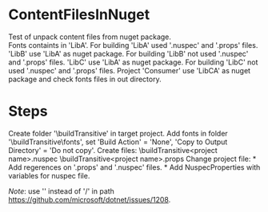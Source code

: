# ContentFilesInNuget
Test of unpack content files from nuget package.  
Fonts containts in 'LibA'. For building 'LibA' used '.nuspec' and '.props' files. 'LibB' use 'LibA' as nuget package. For building 'LibB' not used '.nuspec' and '.props' files. 'LibC' use 'LibA' as nuget package. For building 'LibC' not used '.nuspec' and '.props' files. Project 'Consumer' use 'LibCA' as nuget package and check fonts files in out directory.

# Steps
Create folder '\buildTransitive' in target project.
Add fonts in folder '\buildTransitive\fonts\', set 'Build Action' = 'None', 'Copy to Output Directory' = 'Do not copy'.
Create files:
	\buildTransitive\<project name>.nuspec
	\buildTransitive\<project name>.props
Change project file:
	* Add regerences on '.props' and '.nuspec' files.
	* Add NuspecProperties with variables for nuspec file.

*Note*: use '\' instead of '/' in path https://github.com/microsoft/dotnet/issues/1208.  

